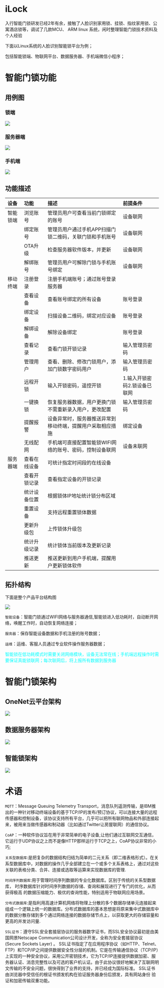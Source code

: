 # iLock
入行智能门锁研发已经2年有余，接触了人脸识别家用锁、挂锁、指纹家用锁、公寓酒店锁等，调试了几款MCU、 ARM linux 系统，闲时整理智能门锁技术资料及个人经验

下面以Linux系统的人脸识别智能锁平台为例；

包括智能锁端、物联网平台、数据服务器、手机端微信小程序；

# 智能门锁功能

## 用例图

### 锁端
![](https://github.com/iToday/iLock/blob/master/images/%E6%99%BA%E8%83%BD%E9%94%81%E7%AB%AF%E7%94%A8%E4%BE%8B.png)

### 服务器端
![](https://github.com/iToday/iLock/blob/master/images/%E6%9C%8D%E5%8A%A1%E5%99%A8%E7%AB%AF%E7%94%A8%E4%BE%8B.png)

### 手机端
![](https://github.com/iToday/iLock/blob/master/images/%E7%A7%BB%E5%8A%A8%E7%AB%AF%E7%94%A8%E4%BE%8B.png)

## 功能描述
|设备|	功能|	描述|	前提条件|
|:----|:-----|:------|:---|
|智能锁端|	浏览账号|	管理员用户可查看当前门锁绑定的账号	|设备联网	|
||	绑定账号|	管理员用户通过手机APP扫描门锁二维码，关联门锁和手机账号|	设备联网	|
||	OTA升级	|检查服务器软件版本，并更新|	设备联网|	
||	解绑账号|	管理员用户可解除门锁与手机账号绑定|	设备联网	|
|移动终端|	注册登录|	注册手机端账号；通过账号登录服务器	||	
||	查看设备|	查看账号绑定的所有设备|	账号登录|	
||	绑定设备|	扫描设备二维码，绑定对应设备|	账号登录|	
||解绑设备|	解除设备绑定|	账号登录	|
||查看记录|	查看门锁开锁记录|	输入管理员密码	|
||管理用户|	查看、删除、修改门锁用户，添加门锁数字密码用户	|输入管理员密码	
||远程开锁	|输入开锁密码，遥控开锁|	1.输入开锁密码2.锁设备已联网	|
||	一键换锁|	恢复服务器数据，用户更换门锁不需重新录入用户，更改配置|	输入管理员密码|	
||	提醒报警|	设备异常时，服务器推送异常到移动终端，提醒用户采取相应措施|	绑定设备|	
||	无线配网|	手机端可直接配置智能锁WIFI网络的账号、密码，控制设备联网|	设备未联网	|
|服务器端|	查看在线设备|	可统计指定时间段的在线设备	||	
||	查看开锁记录|	查看指定设备的开锁记录||		
||	统计设备位置|	根据锁体IP地址统计锁分布区域	||	
||	重置设备|	支持远程重置锁体数据||		
||	更新升级包|	上传锁体升级包||		
||	统计升级记录|	统计锁体当前版本及更新记录	|	
||	推送更新|	推送更新到用户手机端，提醒用户更新锁体软件	||	

## 拓扑结构
下面是整个产品平台结构图

![](https://github.com/iToday/iLock/blob/master/images/%E6%8B%93%E6%89%91%E7%BB%93%E6%9E%84.png)

`智能设备`：智能门锁通过WIFI网络与服务器通信,智能锁进入低功耗时，自动断开网络，唤醒工作时，自动恢复网络连接；

`服务器`：保存智能设备数据和手机注册的账号数据；

`运维`：运维、客服人员通过专业软件操作服务器数据；


<font color=#00ffff >智能锁在低功耗模式时需要关闭网络模块，设备无法常在线；手机端远程操作时需要保证真能锁联网；每次联网后，将上报所有数据到服务器</font>



# 智能门锁架构

## OneNet云平台架构
![](https://github.com/iToday/iLock/blob/master/images/Linux%E7%B3%BB%E7%BB%9F%E6%99%BA%E8%83%BD%E9%94%81%E4%BA%91%E5%B9%B3%E5%8F%B0%E6%9E%B6%E6%9E%84%E5%9B%BE.png)
## 数据服务器架构
![](https://github.com/iToday/iLock/blob/master/images/%E6%95%B0%E6%8D%AE%E6%9C%8D%E5%8A%A1%E5%99%A8%E6%9E%B6%E6%9E%84.png)
## 智能锁架构
![](https://github.com/iToday/iLock/blob/master/images/linux%E6%99%BA%E8%83%BD%E9%94%81.png)


# 术语
`MQTT`：Message Queuing Telemetry Transport，消息队列遥测传输，是IBM推出的一种针对移动终端设备的基于TCP/IP的发布/预订协议，可以连接大量的远程传感器和控制设备，该协议支持所有平台，几乎可以把所有联网物品和外部连接起来，被用来当做传感器和制动器（比如通过Twitter让房屋联网）的通信协议。

`CoAP`：一种软件协议旨在用于非常简单的电子设备,让他们通过互联网交互通信，它运行于UDP协议之上而不是像HTTP那样运行于TCP之上，CoAP协议非常的小巧;

`关系型数据库`:是把复杂的数据结构归结为简单的二元关系（即二维表格形式）。在关系型数据库中，对数据的操作几乎全部建立在一个或多个关系表格上，通过对这些关联的表格分类、合并、连接或选取等运算来实现数据库的管理.

`时间序列数据库`:用于管理时间序列数据的专业化数据库。区别于传统的关系型数据库，
时序数据库针对时间序列数据的存储、查询和展现进行了专门的优化，从而获得极高
的数据压缩能力、极优的查询性能，特别适用于物联网应用场景。

`分布式数据库`:是指利用高速计算机网络将物理上分散的多个数据存储单元连接起来组成一个逻辑上统一的数据库。分布式数据库的基本思想是将原来集中式数据库中的数据分散存储到多个通过网络连接的数据存储节点上，以获取更大的存储容量和更高的并发访问量.

`SSL证书`：遵守SSL安全套接层协议的服务器数字证书，而SSL安全协议最初是由美国网景Netscape Communication公司设计开发，全称为安全套接层协议 (Secure Sockets Layer) 。
SSL证书指定了在应用程序协议（如HTTP、Telnet、FTP）和TCP/IP之间提供数据安全性分层的机制。它是在传输通信协议（TCP/IP）上实现的一种安全协议，采用公开密钥技术，它为TCP/IP连接提供数据加密、服务器认证、消息完整性以及可选的客户机认证。由于此协议很好地解决了互联网明文传输的不安全问题，很快得到了业界的支持，并已经成为国际标准。
SSL证书由浏览器中受信任的根证书颁发机构在验证服务器身份后颁发，具有网站身份 验证和加密传输双重功能。
